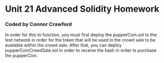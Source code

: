 # Unit 21 Advanced Solidity Homework
### Coded by Connor Crawford

In order for this to function, you must first deploy the pupperCoin.sol to the test network in order for the token that will be used in the crowd sale to be available within the crowd sale. After that, you can deploy pupperCoinCrowdSale.sol in order to receive the hash in order to purchase the pupperCoin.
